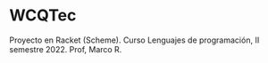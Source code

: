 # WCQTec
Proyecto en Racket (Scheme). Curso Lenguajes de programación, II semestre 2022. Prof, Marco R.

